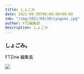 ```yaml
---
title: しょごみ
date: 2021-09-30T00:00:00+09:00
tmb: "/img/2021/09/30/syogomi.jpg"
author: FTZ編集部
description: しょごみ
---
```


### しょごみ。

FTZine 編集長

![](/img/2021/09/30/しょごみ.jpg)
